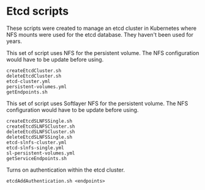 # Etcd scripts
These scripts were created to manage an etcd cluster in Kubernetes where NFS mounts were used for the etcd database. They haven't been used for years.

This set of script uses NFS for the persistent volume. The NFS configuration would have to be update before using.
```
createEtcdCluster.sh
deleteEtcdCluster.sh
etcd-cluster.yml
persistent-volumes.yml
getEndpoints.sh
```

This set of script uses Softlayer NFS for the persistent volume. The NFS configuration would have to be update before using.
```
createEtcdSLNFSSingle.sh
createEtcdSLNFSCluster.sh
deleteEtcdSLNFSCluster.sh
deleteEtcdSLNFSSingle.sh
etcd-slnfs-cluster.yml
etcd-slnfs-single.yml
sl-persistent-volumes.yml
getServiceEndpoints.sh
```

Turns on authentication within the etcd cluster.
```
etcdAddAuthentication.sh <endpoints>
```
